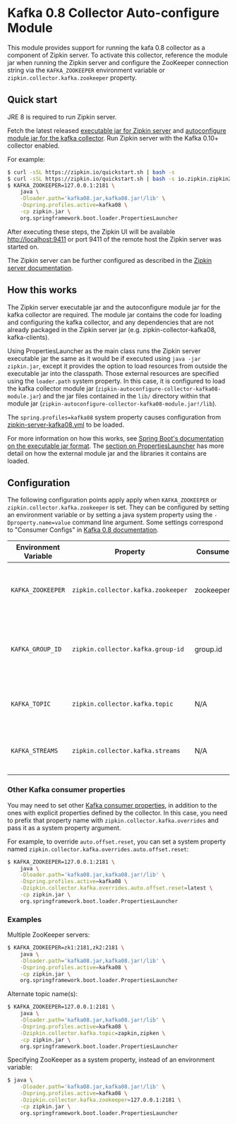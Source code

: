 # Kafka 0.8 Collector Auto-configure Module

This module provides support for running the kafa 0.8 collector as a
component of Zipkin server. To activate this collector, reference the
module jar when running the Zipkin server and configure the ZooKeeper
connection string via the `KAFKA_ZOOKEEPER` environment
variable or `zipkin.collector.kafka.zookeeper` property.

## Quick start

JRE 8 is required to run Zipkin server.

Fetch the latest released
[executable jar for Zipkin server](https://search.maven.org/remote_content?g=io.zipkin.java&a=zipkin-server&v=LATEST&c=exec)
and
[autoconfigure module jar for the kafka collector](https://search.maven.org/remote_content?g=io.zipkin.zipkin2&a=zipkin-autoconfigure-collector-kafka08&v=LATEST&c=module).
Run Zipkin server with the Kafka 0.10+ collector enabled.

For example:

```bash
$ curl -sSL https://zipkin.io/quickstart.sh | bash -s
$ curl -sSL https://zipkin.io/quickstart.sh | bash -s io.zipkin.zipkin2:zipkin-autoconfigure-collector-kafka08:LATEST:module kafka08.jar
$ KAFKA_ZOOKEEPER=127.0.0.1:2181 \
    java \
    -Dloader.path='kafka08.jar,kafka08.jar!/lib' \
    -Dspring.profiles.active=kafka08 \
    -cp zipkin.jar \
    org.springframework.boot.loader.PropertiesLauncher
```

After executing these steps, the Zipkin UI will be available
[http://localhost:9411](http://localhost:9411) or port 9411 of the remote host the Zipkin server
was started on.

The Zipkin server can be further configured as described in the
[Zipkin server documentation](../../zipkin-server/README.md).

## How this works

The Zipkin server executable jar and the autoconfigure module jar for
the kafka collector are required. The module jar contains the code for
loading and configuring the kafka collector, and any dependencies that
are not already packaged in the Zipkin server jar
(e.g. zipkin-collector-kafka08, kafka-clients).

Using PropertiesLauncher as the main class runs the Zipkin server
executable jar the same as it would be if executed using
`java -jar zipkin.jar`, except it provides the option to load resources
from outside the executable jar into the classpath. Those external
resources are specified using the `loader.path` system property. In this
case, it is configured to load the kafka collector module jar
(`zipkin-autoconfigure-collector-kafka08-module.jar`) and the jar files
contained in the `lib/` directory within that module jar
(`zipkin-autoconfigure-collector-kafka08-module.jar!/lib`).

The `spring.profiles=kafka08` system property causes configuration from
[zipkin-server-kafka08.yml](src/main/resources/zipkin-server-kafka08.yml)
to be loaded.

For more information on how this works, see [Spring Boot's documentation
on the executable jar format](https://docs.spring.io/spring-boot/docs/current/reference/html/executable-jar.html). The
[section on PropertiesLauncher](https://docs.spring.io/spring-boot/docs/current/reference/html/executable-jar.html#executable-jar-property-launcher-features)
has more detail on how the external module jar and the libraries it
contains are loaded.

## Configuration

The following configuration points apply apply when `KAFKA_ZOOKEEPER` or
`zipkin.collector.kafka.zookeeper` is set. They can be configured by
setting an environment variable or by setting a java system property
using the `-Dproperty.name=value` command line argument. Some settings
correspond to "Consumer Configs" in [Kafka 0.8 documentation](https://kafka.apache.org/082/documentation.html#consumerconfigs).

Environment Variable | Property | Consumer Config | Description
--- | --- | --- | ---
`KAFKA_ZOOKEEPER` | `zipkin.collector.kafka.zookeeper` | zookeeper.connect | Comma-separated list of zookeeper host/ports, ex. 127.0.0.1:2181. No default
`KAFKA_GROUP_ID` | `zipkin.collector.kafka.group-id` | group.id | The consumer group this process is consuming on behalf of. Defaults to `zipkin`
`KAFKA_TOPIC` | `zipkin.collector.kafka.topic` | N/A | The topic that zipkin spans will be consumed from. Defaults to `zipkin`
`KAFKA_STREAMS` | `zipkin.collector.kafka.streams` | N/A | Count of threads consuming the topic. Defaults to `1`

### Other Kafka consumer properties
You may need to set other [Kafka consumer properties](https://kafka.apache.org/082/documentation.html#consumerconfigs), in
addition to the ones with explicit properties defined by the collector.
In this case, you need to prefix that property name with
`zipkin.collector.kafka.overrides` and pass it as a system property argument.

For example, to override `auto.offset.reset`, you can set a system property named
`zipkin.collector.kafka.overrides.auto.offset.reset`:

```bash
$ KAFKA_ZOOKEEPER=127.0.0.1:2181 \
    java \
    -Dloader.path='kafka08.jar,kafka08.jar!/lib' \
    -Dspring.profiles.active=kafka08 \
    -Dzipkin.collector.kafka.overrides.auto.offset.reset=latest \
    -cp zipkin.jar \
    org.springframework.boot.loader.PropertiesLauncher
```

### Examples

Multiple ZooKeeper servers:

```bash
$ KAFKA_ZOOKEEPER=zk1:2181,zk2:2181 \
    java \
    -Dloader.path='kafka08.jar,kafka08.jar!/lib' \
    -Dspring.profiles.active=kafka08 \
    -cp zipkin.jar \
    org.springframework.boot.loader.PropertiesLauncher
```

Alternate topic name(s):

```bash
$ KAFKA_ZOOKEEPER=127.0.0.1:2181 \
    java \
    -Dloader.path='kafka08.jar,kafka08.jar!/lib' \
    -Dspring.profiles.active=kafka08 \
    -Dzipkin.collector.kafka.topic=zapkin,zipken \
    -cp zipkin.jar \
    org.springframework.boot.loader.PropertiesLauncher
```

Specifying ZooKeeper as a system property, instead of an environment variable:

```bash
$ java \
    -Dloader.path='kafka08.jar,kafka08.jar!/lib' \
    -Dspring.profiles.active=kafka08 \
    -Dzipkin.collector.kafka.zookeeper=127.0.0.1:2181 \
    -cp zipkin.jar \
    org.springframework.boot.loader.PropertiesLauncher
```
